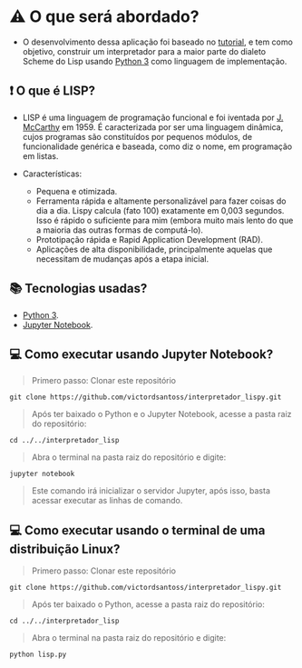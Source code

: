 # :warning: O que será abordado?
* O desenvolvimento dessa aplicação foi baseado no [tutorial](https://norvig.com/lispy.html), e tem como objetivo, construir um interpretador para a maior parte do dialeto Scheme do Lisp usando [Python 3](https://www.python.org/) como linguagem de implementação.

## :exclamation: O que é LISP? 
* LISP é uma linguagem de programação funcional e foi iventada por [J. McCarthy](https://en.wikipedia.org/wiki/John_McCarthy_(computer_scientist)) em 1959.
É caracterizada por ser uma linguagem dinâmica, cujos programas são constituídos por pequenos módulos, de funcionalidade genérica e baseada, como diz o nome, em programação em listas.

* Características: 
    * Pequena e otimizada. 
    * Ferramenta rápida e altamente personalizável para fazer coisas do dia a dia. Lispy calcula (fato 100) exatamente em 0,003 segundos. Isso é rápido o suficiente para mim (embora muito mais lento do que a maioria das outras formas de computá-lo).
    * Prototipação rápida e Rapid Application Development (RAD).
    * Aplicações de alta disponibilidade, principalmente aquelas que necessitam de mudanças após a etapa inicial.


## :books: Tecnologias usadas?
   * [Python 3](https://www.python.org/).
   * [Jupyter Notebook](https://jupyter.org/).

## :computer: Como executar usando Jupyter Notebook?
> Primero passo: Clonar este repositório
     
    git clone https://github.com/victordsantoss/interpretador_lispy.git
> Após ter baixado o Python e o Jupyter Notebook, acesse a pasta raiz do repositório:

    cd ../../interpretador_lisp
> Abra o terminal na pasta raiz do repositório e digite: 
    
    jupyter notebook 
> Este comando irá inicializar o servidor Jupyter, após isso, basta acessar executar as linhas de comando. 

## :computer: Como executar usando o terminal de uma distribuição Linux?
> Primero passo: Clonar este repositório
     
    git clone https://github.com/victordsantoss/interpretador_lispy.git
> Após ter baixado o Python, acesse a pasta raiz do repositório:

    cd ../../interpretador_lisp
> Abra o terminal na pasta raiz do repositório e digite: 
    
    python lisp.py  
 

